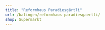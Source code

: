 ```yaml
---
title: "Reformhaus Paradiesgärtli"
url: /balingen/reformhaus-paradiesgaertli/
shop: Supermarkt
---
```

